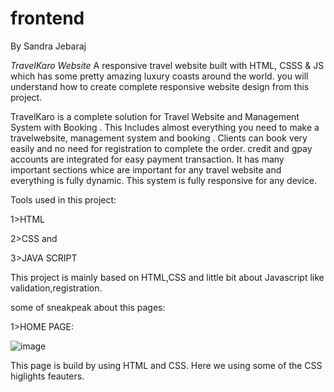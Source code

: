 # frontend
By Sandra Jebaraj

*TravelKaro Website* A responsive travel website built with HTML, CSSS & JS which has some pretty amazing luxury coasts around the world. you will understand how to create complete responsive website design from this project.

TravelKaro is a complete solution for Travel Website and Management System with Booking . This Includes almost everything you need to make a travelwebsite, management system and booking . Clients can book very easily and no need for registration to complete the order. credit and gpay accounts are integrated for easy payment transaction. It has many important sections whice are important for any travel website and everything is fully dynamic. This system is fully responsive for any device.

Tools used in this project:

1>HTML

2>CSS and

3>JAVA SCRIPT

This project is mainly based on HTML,CSS and little bit about Javascript like validation,registration.

some of sneakpeak about this pages:

1>HOME PAGE:

![image](https://user-images.githubusercontent.com/88303346/128383242-7f688dca-6a5d-4c97-8e34-19cc58669b14.png)

This page is build by using HTML and CSS. Here we using some of the CSS higlights feauters.
